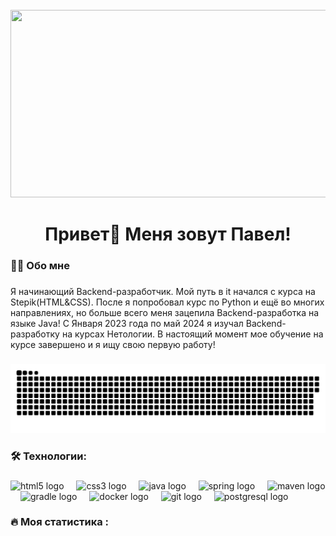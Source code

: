 <br clear="both">

<div align="center">
  <img height="300" width="600" src=https://proprikol.ru/wp-content/uploads/2023/07/gifki-animacziya-s-dnem-sistemnogo-administratora-15.gif />
</div>

###

<h1 align="center">Привет👋 Меня зовут Павел!</h1>


###

<h3 align="left">👩‍💻  Обо мне</h3>

###

<p align="left">Я начинающий Backend-разработчик. Мой путь в it начался с курса на Stepik(HTML&CSS). После я попробовал курс по Python  и ещё во многих направлениях, но больше всего меня зацепила Backend-разработка на языке Java! С Января 2023 года по май 2024 я изучал Backend-разработку на курсах Нетологии. В настоящий момент мое обучение на курсе завершено и я ищу свою первую работу!</p>

###

<p align="center">
 <img width="600" src="assest/github-snake.svg" alt="snake"/>
</p>

###

<h3 align="left">🛠 Технологии:</h3>

###

<div align="left">
  <img src="https://cdn.jsdelivr.net/gh/devicons/devicon/icons/html5/html5-original.svg" height="40" alt="html5 logo"  />
  <img width="12" />
  <img src="https://cdn.jsdelivr.net/gh/devicons/devicon/icons/css3/css3-original.svg" height="40" alt="css3 logo"  />
  <img width="12" />
  <img src="https://i.pinimg.com/originals/90/8b/cb/908bcbe9a94d2bc69089a01a356d3a24.png" height="40" alt="java logo"  />
  <img width="12" />
  <img src="https://camo.githubusercontent.com/0148cb084282673d185861d252a0b92c56e625be172bd2de7187994734c6a516/68747470733a2f2f6c6d73646f2e7265612e72752f706c7567696e66696c652e7068702f32353034332f636f757273652f6f7665727669657766696c65732f737072696e675f626565636f6465722e6f72672d332e706e67" height="40" alt="spring logo"  />
  <img width="12" />
  <img src="https://camo.githubusercontent.com/fd6fe110f21c1bcaa48c478a04eb69e4f714fc4c0e912d193abf26a1e9f179ec/68747470733a2f2f656469746f72636f6e6669672e6f72672f6c6f676f732f6d6176656e2e706e67" height="40" alt="maven logo"  />
  <img width="12" />
  <img src="https://www.daddyprogrammer.org/wp-content/uploads/2019/04/boot2-gradle.png" height="40" alt="gradle logo"  />
  <img width="12" />
  <img src="https://habrastorage.org/getpro/habr/upload_files/b38/9af/428/b389af4289f2b0f997006821458958df.png" height="40" alt="docker logo"  />
  <img width="12" />
  <img src="https://res.cloudinary.com/practicaldev/image/fetch/s--tIcJTJxZ--/c_imagga_scale,f_auto,fl_progressive,h_900,q_auto,w_1600/https://thepracticaldev.s3.amazonaws.com/i/c4t7mhrhfto7hbs39qz0.jpg" height="40" alt="git logo"  />
  <img width="12" />
  <img src="https://skillicons.dev/icons?i=postgres" height="40" alt="postgresql logo"  />
</div>

###

<h3 align="left">🔥   Моя статистика :</h3>

###

